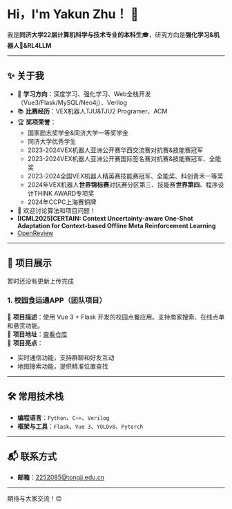 # Hi，I'm Yakun Zhu！ 👋

我是**同济大学22届计算机科学与技术专业的本科生**🎓，研究方向是**强化学习&机器人🤖&RL4LLM**   

---

## ✨ **关于我**

- 🔭 **学习方向**：深度学习、强化学习、Web全栈开发（Vue3/Flask/MySQL/Neo4j）、Verilog  
- 📚 **比赛经历**：VEX机器人TJU&TJU2 Programer、ACM  
- 🏆 **奖项荣誉**：
  - 国家励志奖学金&同济大学一等奖学金
  - 同济大学优秀学生
  - 2023-2024VEX机器人亚洲公开赛华西交流赛对抗赛&技能赛冠军  
  - 2023-2024VEX机器人亚洲公开赛国际签名赛对抗赛&技能赛冠军、全能奖  
  - 2023-2024全国VEX机器人精英赛技能赛冠军、全能奖、科创青禾一等奖  
  - 2024年VEX机器人**世界锦标赛**对抗赛分区第三、技能赛**世界第四**、程序设计THINK AWARD专项奖  
  - 2024年CCPC上海赛铜牌
- 💬 欢迎讨论算法和项目问题！
- **[ICML2025]CERTAIN: Context Uncertainty-aware One-Shot Adaptation for Context-based Offline Meta Reinforcement Learning**
- [OpenReview](https://openreview.net/profile?id=~Yakun_Zhu2)

---

## 🚀 **项目展示**
暂时还没有更新上传完成
### **1. 校园食运通APP（团队项目）**  
🌟 **项目描述**：使用 Vue 3 + Flask 开发的校园点餐应用。支持商家搜索、在线点单和悬赏功能。  
🔗 **项目地址**：[查看仓库](https://gitlab.com/tj-cs-swe/cs10102302-2024-fall/G1/campusfoodexpress)  
📌 **项目亮点**：
- 实时通信功能，支持群聊和好友互动  
- 地图搜索功能，提供精准位置查找  


---

## 🛠️ **常用技术栈**

- **编程语言**：`Python`、`C++`、`Verilog`  
- **框架与工具**：`Flask`、`Vue 3`、`YOLOv8`、`Pytorch`  

---

## 📬 **联系方式**

- **邮箱**：2252085@tongji.edu.cn  

---

期待与大家交流！😊
